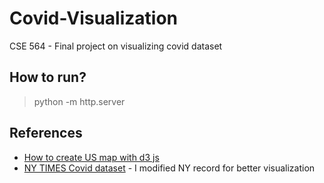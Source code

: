 # Covid-Visualization
CSE 564 - Final project on visualizing covid dataset

## How to run?
> python -m http.server

## References
* [How to create US map with d3 js](http://bl.ocks.org/dougdowson/9832019)
* [NY TIMES Covid dataset](https://github.com/nytimes/covid-19-data) - I modified NY record for better visualization
